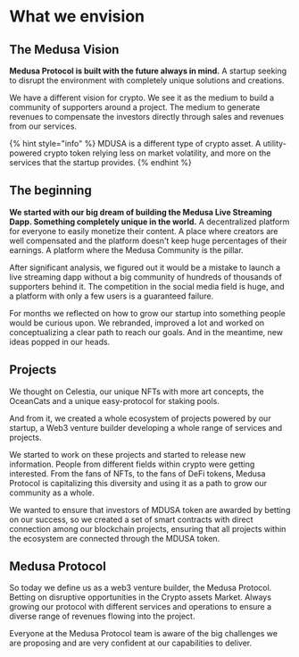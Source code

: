 # What we envision

## The Medusa Vision

**Medusa Protocol is built with the future always in mind.** A startup seeking to disrupt the environment with completely unique solutions and creations.&#x20;

We have a different vision for crypto. We see it as the medium to build a community of supporters around a project. The medium to generate revenues to compensate the investors directly through sales and revenues from our services.&#x20;

{% hint style="info" %}
MDUSA is a different type of crypto asset. A utility-powered crypto token relying less on market volatility, and more on the services that the startup provides.&#x20;
{% endhint %}

## The beginning

**We started with our big dream of building the Medusa Live Streaming Dapp. Something completely unique in the world.** A decentralized platform for everyone to easily monetize their content. A place where creators are well compensated and the platform doesn't keep huge percentages of their earnings. A platform where the Medusa Community is the pillar.

After significant analysis, we figured out it would be a mistake to launch a live streaming dapp without a big community of hundreds of thousands of supporters behind it. The competition in the social media field is huge, and a platform with only a few users is a guaranteed failure.&#x20;

For months we reflected on how to grow our startup into something people would be curious upon. We rebranded, improved a lot and worked on conceptualizing a clear path to reach our goals. And in the meantime, new ideas popped in our heads.&#x20;

## Projects

We thought on Celestia, our unique NFTs with more art concepts, the OceanCats and a unique easy-protocol for staking pools.

And from it, we created a whole ecosystem of projects powered by our startup, a Web3 venture builder developing a whole range of services and projects.

We started to work on these projects and started to release new information. People from different fields within crypto were getting interested. From the fans of NFTs, to the fans of DeFi tokens, Medusa Protocol is capitalizing this diversity and using it as a path to grow our community as a whole.

We wanted to ensure that investors of MDUSA token are awarded by betting on our success, so we created a set of smart contracts with direct connection among our blockchain projects, ensuring that all projects within the ecosystem are connected through the MDUSA token.

## Medusa Protocol

So today we define us as a web3 venture builder, the Medusa Protocol. Betting on disruptive opportunities in the Crypto assets Market. Always growing our protocol with different services and operations to ensure a diverse range of revenues flowing into the project.

Everyone at the Medusa Protocol team is aware of the big challenges we are proposing and are very confident at our capabilities to deliver.

##
